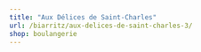 ```yaml
---
title: "Aux Délices de Saint-Charles"
url: /biarritz/aux-delices-de-saint-charles-3/
shop: boulangerie
---
```

